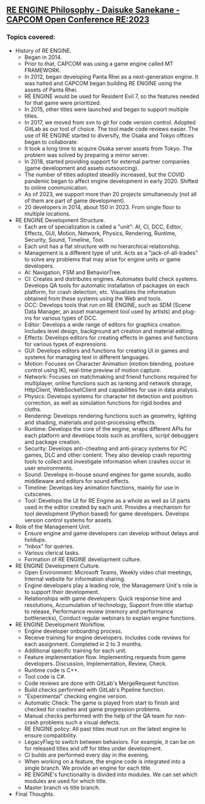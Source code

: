 ## [RE ENGINE Philosophy - Daisuke Sanekane - CAPCOM Open Conference RE:2023](https://www.youtube.com/watch?v=mqEMFJHUn3g)
### Topics covered:
* History of RE ENGINE.
  * Began in 2014. 
  * Prior to that, CAPCOM was using a game engine called MT FRAMEWORK.
  * In 2012, began developing Panta Rhei as a next-generation engine. It was halted and CAPCOM began building RE ENGINE using the assets of Panta Rhei.
  * RE ENGINE would be used for Resident Evil 7, so the features needed for that game were prioritized.
  * In 2015, other titles were launched and began to support multiple titles.
  * In 2017, we moved from svn to git for code version control. Adopted GitLab as our tool of choice. The tool made code reviews easier. The use of RE ENGINE started to diversify, the Osaka and Tokyo offices began to collaborate.
  * It took a long time to acquire Osaka server assets from Tokyo. The problem was solved by preparing a mirror server.
  * In 2018, started providing support for external partner companies (game development and assets outsourcing).
  * The number of titles adopted steadily increased, but the COVID pandemic began to affect engine development in early 2020. Shifted to online communication.
  * As of 2023, we support more than 20 projects simultaneouly (not all of them are part of game development).
  * 20 developers in 2014, about 150 in 2023. From single floor to multiple locations.
* RE ENGINE Development Structure.
  * Each are of specialization is called a "unit": AI, CI, DCC, Editor, Effects, GUI, Motion, Network, Physics, Rendering, Runtime, Security, Sound, Timeline, Tool.
  * Each unit has a flat structure with no hierarchical relationship.
  * Management is a different type of unit. Acts as a "jack-of-all-trades" to solve any problems that may arise for engine units or game developers.
  * AI: Navigation, FSM and BehaviorTree.
  * CI: Creates and distributes engines. Automates build check systems. Develops QA tools for automatic installation of packages on each platform, for crash detection, etc. Visualizes the information obtained from these systems using the Web and tools.
  * DCC: Develops tools that run on RE ENGINE, such as SDM (Scene Data Manager, an asset management tool used by artists) and plug-ins for various types of DCC.
  * Editor: Develops a wide range of editors for graphics creation. Includes level design, background art creation and material editing.
  * Effects: Develops editors for creating effects in games and functions for various types of expressions.
  * GUI: Develops editors and functions for creating UI in games and systems for managing text in different languages.
  * Motion: Focuses on Character Animation (motion blending, posture control using IK), real-time preview of motion capture.
  * Network: Focuses on matchmaking and friend functions required for multiplayer, online functions such as ranking and network storage, HttpClient, WebSocketClient and capabilities for use in data analysis.
  * Physics: Develops systems for character hit detection and position correction, as well as simulation functions for rigid bodies and cloths.
  * Rendering: Develops rendering functions such as geometry, lighting and shading, materials and post-processing effects.
  * Runtime: Develops the core of the engine, wraps different APIs for each platform and develops tools such as profilers, script debuggers and package creation.
  * Security: Develops anti-cheating and anti-piracy systems for PC games, DLC and other content. They also develop crash reporting tools to collect and investigate information when crashes occur in user environments.
  * Sound: Develops in-house sound engines for game sounds, audio middleware and editors for sound effects.
  * Timeline: Develops key animation functions, mainly for use in cutscenes.
  * Tool: Develops the UI for RE Engine as a whole as well as UI parts used in the editor created by each unit. Provides a mechanism for tool development (Python based) for game developers. Develops version control systems for assets.
* Role of the Management Unit.
  * Ensure engine and game developers can develop without delays and holdups.
  * "Inbox" for queries.
  * Various clerical tasks.
  * Formation of RE ENGINE development culture.
* RE ENGINE Development Culture.
  * Open Environment: Microsoft Teams, Weekly video chat meetings, Internal website for information sharing.
  * Engine developers play a leading role, the Management Unit's role is to support their development.
  * Relationships with game developers: Quick response time and resolutions, Accumulation of technology, Support from title startup to release, Performance review (memory and performance bottlenecks), Conduct regular webinars to explain engine functions.
* RE ENGINE Development Workflow.
  * Engine developer onboarding process.
  * Receive training for engine developers. Includes code reviews for each assignment. Completed in 2 to 3 months.
  * Additional specific training for each unit.
  * Feature implementation flow. Implementing requests from game developers. Discussion, Implementation, Review, Check.
  * Runtime code is C++.
  * Tool code is C#.
  * Code reviews are done with GitLab's MergeRequest function.
  * Build checks performed with GitLab's Pipeline function.
  * "Experimental" checking engine version.
  * Automatic Check: The game is played from start to finish and checked for crashes and game progression problems.
  * Manual checks performed with the help of the QA team for non-crash problems such a visual defects.
  * RE ENGINE policy: All past titles must run on the latest engine to ensure compatibility.
  * LegacyFlag to switch between behaviors. For example, it can be on for released titles and off for titles under development.
  * CI builds are performed every day in the evening.
  * When working on a feature, the engine code is integrated into a single branch. We provide an engine for each title.
  * RE ENGINE's functionality is divided into modules. We can set which modules are used for which title.
  * Master branch vs title branch.
* Final Thoughts.

